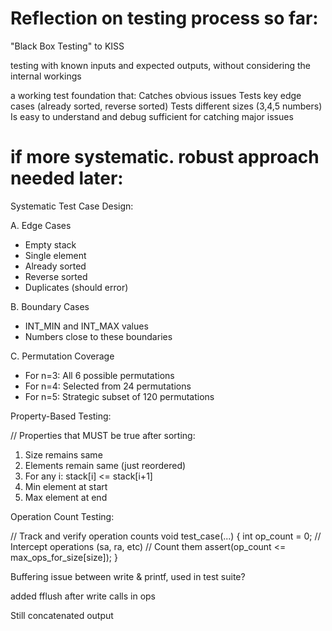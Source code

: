 # Reflection on testing process so far:

"Black Box Testing" to KISS

testing with known inputs and expected outputs, without considering the internal workings



a working test foundation that:
	Catches obvious issues
	Tests key edge cases (already sorted, reverse sorted)
	Tests different sizes (3,4,5 numbers)
	Is easy to understand and debug
	sufficient for catching major issues




# if more systematic. robust approach needed later:


Systematic Test Case Design:

A. Edge Cases
   - Empty stack
   - Single element
   - Already sorted
   - Reverse sorted
   - Duplicates (should error)

B. Boundary Cases
   - INT_MIN and INT_MAX values
   - Numbers close to these boundaries

C. Permutation Coverage
   - For n=3: All 6 possible permutations
   - For n=4: Selected from 24 permutations
   - For n=5: Strategic subset of 120 permutations




Property-Based Testing:

// Properties that MUST be true after sorting:
1. Size remains same
2. Elements remain same (just reordered)
3. For any i: stack[i] <= stack[i+1]
4. Min element at start
5. Max element at end




Operation Count Testing:

// Track and verify operation counts
void test_case(...) {
    int op_count = 0;
    // Intercept operations (sa, ra, etc)
    // Count them
    assert(op_count <= max_ops_for_size[size]);
}



Buffering issue between write & printf, used in test suite?

added fflush after write calls in ops

Still concatenated output